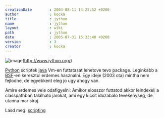 ```yaml
---
creationDate        : 2004-08-11 14:25:52 +0200 
author              : kocka 
title               : jython 
name                : jython 
layout              : wiki 
path                : jython 
date                : 2005-07-31 15:33:40 +0200 
version             : 3 
creator             : kocka 
---
```

![image](http://www.jython.org/images/jython-new-small.gif)(http://www.jython.org/)

[Python](python.html) scriptek [java](java.html) Vm-en futtatasat lehetove tevo package. Leginkabb a [BSF](BSF.html)-en keresztul erdemes hasznalni. Egy ideje (2003 ota) mintha nem fejlodne, de egyebkent eleg jo ugy ahogy van.

Amire erdemes vele odafigyelni: Amikor elosszor futtatod akkor leindexeli a classpathban talalhato jarokat, ami egy kicsit idozabalo tevekenyseg, de utanna mar siraj.

Lasd meg: [scripting](scripting.html)
